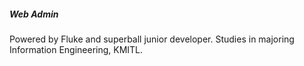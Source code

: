 ##### Web Admin #####
Powered by Fluke and superball junior developer.
Studies in majoring Information Engineering, KMITL.